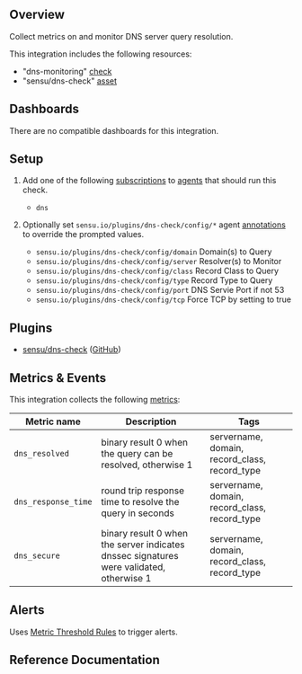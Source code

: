 ## Overview

Collect metrics on and monitor DNS server query resolution.

This integration includes the following resources:

* "dns-monitoring" [check]
* "sensu/dns-check" [asset]

## Dashboards

There are no compatible dashboards for this integration.

## Setup

1. Add one of the following [subscriptions] to [agents] that should run this check.

    * `dns`

1. Optionally set `sensu.io/plugins/dns-check/config/*` agent [annotations][annotation] to override the prompted values.

    * `sensu.io/plugins/dns-check/config/domain` Domain(s) to Query
    * `sensu.io/plugins/dns-check/config/server` Resolver(s) to Monitor
    * `sensu.io/plugins/dns-check/config/class` Record Class to Query
    * `sensu.io/plugins/dns-check/config/type` Record Type to Query
    * `sensu.io/plugins/dns-check/config/port` DNS Servie Port if not 53
    * `sensu.io/plugins/dns-check/config/tcp` Force TCP by setting to true

## Plugins


- [sensu/dns-check][dns-check-bonsai] ([GitHub][dns-check-github])

## Metrics & Events

This integration collects the following [metrics]:

| **Metric name** | **Description** | **Tags** |
|-----------------|-----------------|----------|
| `dns_resolved` | binary result 0 when the query can be resolved, otherwise 1 | servername, domain, record_class, record_type |
| `dns_response_time` | round trip response time to resolve the query in seconds | servername, domain, record_class, record_type |
| `dns_secure` | binary result 0 when the server indicates dnssec signatures were validated, otherwise 1 | servername, domain, record_class, record_type |

## Alerts

Uses [Metric Threshold Rules][metric-threshold-rule] to trigger alerts.

## Reference Documentation


<!-- Links -->
[check]: https://docs.sensu.io/sensu-go/latest/observability-pipeline/observe-schedule/checks/
[asset]: https://docs.sensu.io/sensu-go/latest/plugins/assets/
[subscription]: https://docs.sensu.io/sensu-go/latest/observability-pipeline/observe-schedule/subscriptions/
[subscriptions]: https://docs.sensu.io/sensu-go/latest/observability-pipeline/observe-schedule/subscriptions/
[agents]: https://docs.sensu.io/sensu-go/latest/observability-pipeline/observe-schedule/agent/
[annotation]: https://docs.sensu.io/sensu-go/latest/observability-pipeline/observe-schedule/agent/#general-configuration-flags
[plugins]: https://docs.sensu.io/sensu-go/latest/plugins/
[metrics]: https://docs.sensu.io/sensu-go/latest/observability-pipeline/observe-schedule/metrics/
[handler]: https://docs.sensu.io/sensu-go/latest/observability-pipeline/observe-process/handlers/
[pipeline]: https://docs.sensu.io/sensu-go/latest/observability-pipeline/observe-process/pipelines/
[secret]: https://docs.sensu.io/sensu-go/latest/operations/manage-secrets/secrets/
[secrets]: https://docs.sensu.io/sensu-go/latest/operations/manage-secrets/secrets/
[tokens]: https://docs.sensu.io/sensu-go/latest/observability-pipeline/observe-schedule/tokens/
[sensu-plus]: https://sensu.io/features/analytics
[metric-threshold-rule]: #
[dns-check-bonsai]: https://bonsai.sensu.io/assets/sensu/dns-check
[dns-check-github]: https://github.com/sensu/dns-check
